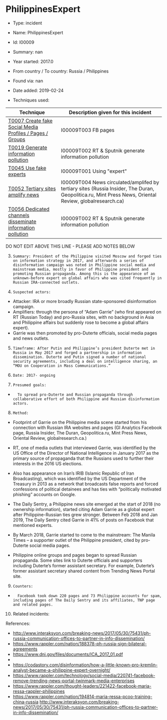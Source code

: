 # PhilippinesExpert

* Type: incident

* Name: PhilippinesExpert

* Id: I00009

* Summary: nan

* Year started: 2017.0

* From country / To country: Russia / Philippines

* Found via: nan

* Date added: 2019-02-24

* Techniques used: 

| Technique | Description given for this incident |
| --------- | ------------------------- |
| [T0007 Create fake Social Media Profiles / Pages / Groups](../techniques/T0007.md) | I00009T003 FB pages |
| [T0019 Generate information pollution](../techniques/T0019.md) | I00009T002 RT & Sputnik generate information pollution  |
| [T0045 Use fake experts](../techniques/T0045.md) | I00009T001 Using "expert" |
| [T0052 Tertiary sites amplify news](../techniques/T0052.md) | I00009T004 News circulated/amplifed by tertiary sites (Russia Insider, The Duran, Geopolitica.ru, Mint Press News, Oriental Review, globalresearch.ca) |
| [T0056 Dedicated channels disseminate information pollution](../techniques/T0056.md) | I00009T002 RT & Sputnik generate information pollution  |

DO NOT EDIT ABOVE THIS LINE - PLEASE ADD NOTES BELOW

3.     Summary: President of the Philippine visited Moscow and forged ties on information strategy in 2017, and afterwards a series of disinformation campaign was noted in Philippine social media and mainstream media, mostly in favor of Philippine president and promoting Russian propaganda. Among this is the appearance of an unknown-before expert on global affairs who was cited frequently in Russian IRA-connected outlets.  
4.     Suspected actors:
- Attacker: IRA or more broadly Russian state-sponsored disinformation campaign.
- Amplifiers: through the persona of “Adam Garrie” (who first appeared on RT (Russian Today) and pro-Russia sites, with no background in Asia and Philippine affairs but suddenly rose to become a global affairs expert).
- Garrie was then promoted by pro-Duterte officials, social media pages and news outlets.
 
5.     Timeframe: After Putin and Philippine’s president Duterte met in Russia in May 2017 and forged a partnership in information dissemination. Duterte and Putin signed a number of national security agreements, including a deal on intelligence sharing, an “MOU on Cooperation in Mass Communications.”
 
6.     Date: 2017- ongoing
7.     Presumed goals:
-       To spread pro-Duterte and Russian propaganda through collaborative effort of both Philippine and Russian disinformation actors.
8.     Method:
 
+ Footprint of Garrie on the Philippine media scene started from his connection with Russian IRA websites and pages (GI Analytics Facebook page, Russia Insider, The Duran, Geopolitica.ru, Mint Press News, Oriental Review, globalresearch.ca.)
 
+ RT, one of media outlets that interviewed Garrie, was identified by the US Office of the Director of National Intelligence in January 2017 as the primary source of propaganda that the Russians used to further their interests in the 2016 US elections.
 
+ Also has appearance on Iran’s IRIB (Islamic Republic of Iran Broadcasting), which was identified by the US Department of the Treasury in 2013 as a network that broadcasts false reports and forced confessions of political detainees and has ties with “politically motivated phishing” accounts on Google.
 
+ The Daily Sentry, a Philippine news site emerged at the start of 2018 (no ownership information), started citing Adam Garrie as a global expert after Philippine-Russian ties grew stronger. Between Feb 2018 and Jan 2019, The Daily Sentry cited Garrie in 41% of posts on Facebook that mentioned experts.
 
+ By March 2018, Garrie started to come to the mainstream: The Manila Times – a supporter outlet of the Philippine president, cited by pro-Duterte social media pages.
 
+ Philippine online groups and pages began to spread Russian propaganda. Some sites link to Duterte officials and supporters including Duterte’s former assistant secretary. For example, Duterte’s former assistant secretary shared content from Trending News Portal site.
 
9.     Counters:
-       Facebook took down 220 pages and 73 Philippine accounts for spam, including pages of The Daily Sentry and its affiliates, TNP page and related pages.
 
10.  Related incidents:

References:

* http://www.interaksyon.com/breaking-news/2017/05/30/75431/ph-russia-communication-offices-to-partner-in-info-dissemination/
* https://www.rappler.com/nation/188378-ph-russia-sign-bilateral-agreements
* https://www.dni.gov/files/documents/ICA_2017_01.pdf
* 
* https://codastory.com/disinformation/how-a-little-known-pro-kremlin-analyst-became-a-philippine-expert-overnight/
* https://www.rappler.com/technology/social-media/220741-facebook-remove-trending-news-portal-twinmark-media-enterprises
* https://www.rappler.com/thought-leaders/221422-facebook-maria-ressa-rappler-philippines
* https://www.rappler.com/nation/194814-maria-ressa-pcoo-training-china-russia
http://www.interaksyon.com/breaking-news/2017/05/30/75431/ph-russia-communication-offices-to-partner-in-info-dissemination/

